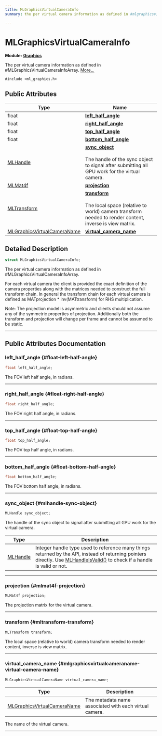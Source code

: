 ```yaml
---
title: MLGraphicsVirtualCameraInfo
summary: the per virtual camera information as defined in #mlgraphicsvirtualcamerainfoarray. 

---
```


# MLGraphicsVirtualCameraInfo

**Module:** **[Graphics](/versioned_docs/version-22-May-2023/api-ref/api/Modules/group___graphics/group___graphics.md)**



The per virtual camera information as defined in #MLGraphicsVirtualCameraInfoArray.  [More...](#detailed-description)


`#include <ml_graphics.h>`

## Public Attributes

| Type           | Name           |
| -------------- | -------------- |
| float | **[left_half_angle](/versioned_docs/version-22-May-2023/api-ref/api/Modules/group___graphics/struct_m_l_graphics_virtual_camera_info.md#float-left-half-angle)**  |
| float | **[right_half_angle](/versioned_docs/version-22-May-2023/api-ref/api/Modules/group___graphics/struct_m_l_graphics_virtual_camera_info.md#float-right-half-angle)**  |
| float | **[top_half_angle](/versioned_docs/version-22-May-2023/api-ref/api/Modules/group___graphics/struct_m_l_graphics_virtual_camera_info.md#float-top-half-angle)**  |
| float | **[bottom_half_angle](/versioned_docs/version-22-May-2023/api-ref/api/Modules/group___graphics/struct_m_l_graphics_virtual_camera_info.md#float-bottom-half-angle)**  |
| [MLHandle](/versioned_docs/version-22-May-2023/api-ref/api/Modules/group___platform/group___platform.md#uint64-t-mlhandle) | **[sync_object](/versioned_docs/version-22-May-2023/api-ref/api/Modules/group___graphics/struct_m_l_graphics_virtual_camera_info.md#mlhandle-sync-object)** <br></br>The handle of the sync object to signal after submitting all GPU work for the virtual camera.  |
| [MLMat4f](/versioned_docs/version-22-May-2023/api-ref/api/Modules/group___common/struct_m_l_mat4f.md) | **[projection](/versioned_docs/version-22-May-2023/api-ref/api/Modules/group___graphics/struct_m_l_graphics_virtual_camera_info.md#mlmat4f-projection)**  |
| [MLTransform](/versioned_docs/version-22-May-2023/api-ref/api/Modules/group___common/struct_m_l_transform.md) | **[transform](/versioned_docs/version-22-May-2023/api-ref/api/Modules/group___graphics/struct_m_l_graphics_virtual_camera_info.md#mltransform-transform)** <br></br>The local space (relative to world) camera transform needed to render content, inverse is view matrix.  |
| [MLGraphicsVirtualCameraName](/versioned_docs/version-22-May-2023/api-ref/api/Modules/group___graphics/group___graphics.md#enums-mlgraphicsvirtualcameraname) | **[virtual_camera_name](/versioned_docs/version-22-May-2023/api-ref/api/Modules/group___graphics/struct_m_l_graphics_virtual_camera_info.md#mlgraphicsvirtualcameraname-virtual-camera-name)**  |

## Detailed Description

```cpp
struct MLGraphicsVirtualCameraInfo;
```

The per virtual camera information as defined in #MLGraphicsVirtualCameraInfoArray. 

For each virtual camera the client is provided the exact definition of the camera properties along with the matrices needed to construct the full transform chain. In general the transform chain for each virtual camera is defined as MATprojection * inv(MATtransform) for RHS multiplication.




Note: The projection model is asymmetric and clients should not assume any of the symmetric properties of projection. Additionally both the transform and projection will change per frame and cannot be assumed to be static. 





-----------
## Public Attributes Documentation

### left_half_angle {#float-left-half-angle}

```cpp
float left_half_angle;
```


The FOV left half angle, in radians. 





-----------

### right_half_angle {#float-right-half-angle}

```cpp
float right_half_angle;
```


The FOV right half angle, in radians. 





-----------

### top_half_angle {#float-top-half-angle}

```cpp
float top_half_angle;
```


The FOV top half angle, in radians. 





-----------

### bottom_half_angle {#float-bottom-half-angle}

```cpp
float bottom_half_angle;
```


The FOV bottom half angle, in radians. 





-----------

### sync_object {#mlhandle-sync-object}

```cpp
MLHandle sync_object;
```

The handle of the sync object to signal after submitting all GPU work for the virtual camera. 


| Type | Description |
|--|--|
| [MLHandle](/versioned_docs/version-22-May-2023/api-ref/api/Modules/group___platform/group___platform.md#uint64-t-mlhandle) | Integer handle type used to reference many things returned by the API, instead of returning pointers directly. Use [MLHandleIsValid()](/versioned_docs/version-22-May-2023/api-ref/api/Modules/group___platform/group___platform.md#bool-mlhandleisvalid) to check if a handle is valid or not.  |






-----------

### projection {#mlmat4f-projection}

```cpp
MLMat4f projection;
```


The projection matrix for the virtual camera. 





-----------

### transform {#mltransform-transform}

```cpp
MLTransform transform;
```

The local space (relative to world) camera transform needed to render content, inverse is view matrix. 





-----------

### virtual_camera_name {#mlgraphicsvirtualcameraname-virtual-camera-name}

```cpp
MLGraphicsVirtualCameraName virtual_camera_name;
```



| Type | Description |
|--|--|
| [MLGraphicsVirtualCameraName](/versioned_docs/version-22-May-2023/api-ref/api/Modules/group___graphics/group___graphics.md#enums-mlgraphicsvirtualcameraname) | The metadata name associated with each virtual camera.  |


The name of the virtual camera. 





-----------


